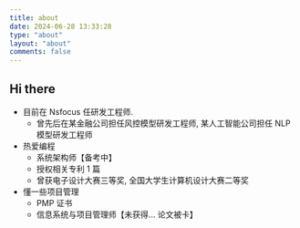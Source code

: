 ```yaml
---
title: about
date: 2024-06-28 13:33:28
type: "about"
layout: "about"
comments: false
---
```


## Hi there

* 目前在 Nsfocus 任研发工程师.
  + 曾先后在某金融公司担任风控模型研发工程师, 某人工智能公司担任 NLP 模型研发工程师
* 热爱编程
  + 系统架构师【备考中】
  + 授权相关专利 1 篇
  + 曾获电子设计大赛三等奖, 全国大学生计算机设计大赛二等奖
* 懂一些项目管理
  + PMP 证书
  + 信息系统与项目管理师【未获得... 论文被卡】

